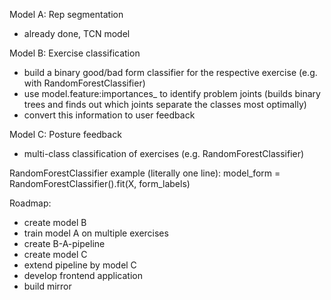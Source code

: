 Model A: Rep segmentation
- already done, TCN model

Model B: Exercise classification
- build a binary good/bad form classifier for the respective exercise (e.g. with RandomForestClassifier)
- use model.feature:importances_ to identify problem joints (builds binary trees and finds out which joints separate the classes most optimally)
- convert this information to user feedback

Model C: Posture feedback
- multi-class classification of exercises (e.g. RandomForestClassifier)

RandomForestClassifier example (literally one line):
model_form = RandomForestClassifier().fit(X, form_labels)

Roadmap:
- create model B
- train model A on multiple exercises
- create B-A-pipeline
- create model C
- extend pipeline by model C
- develop frontend application
- build mirror
